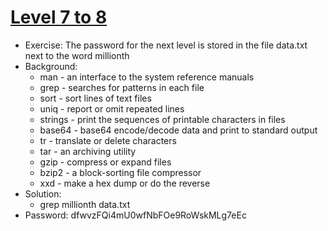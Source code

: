 # [Level 7 to 8](https://overthewire.org/wargames/bandit/bandit8.html)

- Exercise: The password for the next level is stored in the file data.txt next to the word millionth
- Background:
  - man - an interface to the system reference manuals
  - grep - searches for patterns in each file
  - sort - sort lines of text files
  - uniq - report or omit repeated lines
  - strings - print the sequences of printable characters in files
  - base64 - base64 encode/decode data and print to standard output
  - tr - translate or delete characters
  - tar - an archiving utility
  - gzip - compress or expand files
  - bzip2 - a block-sorting file compressor
  - xxd - make a hex dump or do the reverse
- Solution:
  - grep millionth data.txt
- Password: dfwvzFQi4mU0wfNbFOe9RoWskMLg7eEc
